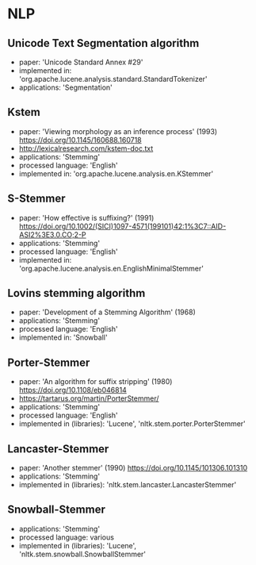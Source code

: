 # NLP

## Unicode Text Segmentation algorithm
- paper: 'Unicode Standard Annex #29'
- implemented in: 'org.apache.lucene.analysis.standard.StandardTokenizer'
- applications: 'Segmentation'

## Kstem
- paper: 'Viewing morphology as an inference process' (1993) <https://doi.org/10.1145/160688.160718>
- http://lexicalresearch.com/kstem-doc.txt
- applications: 'Stemming'
- processed language: 'English'
- implemented in: 'org.apache.lucene.analysis.en.KStemmer'

## S-Stemmer
- paper: 'How effective is suffixing?' (1991) <https://doi.org/10.1002/(SICI)1097-4571(199101)42:1%3C7::AID-ASI2%3E3.0.CO;2-P>
- applications: 'Stemming'
- processed language: 'English'
- implemented in: 'org.apache.lucene.analysis.en.EnglishMinimalStemmer'

## Lovins stemming algorithm
- paper: 'Development of a Stemming Algorithm' (1968)
- applications: 'Stemming'
- processed language: 'English'
- implemented in: 'Snowball'

## Porter-Stemmer
- paper: 'An algorithm for suffix stripping' (1980) <https://doi.org/10.1108/eb046814>
- https://tartarus.org/martin/PorterStemmer/
- applications: 'Stemming'
- processed language: 'English'
- implemented in (libraries): 'Lucene', 'nltk.stem.porter.PorterStemmer'

## Lancaster-Stemmer
- paper: 'Another stemmer' (1990) <https://doi.org/10.1145/101306.101310>
- applications: 'Stemming'
- implemented in (libraries): 'nltk.stem.lancaster.LancasterStemmer'

## Snowball-Stemmer
- applications: 'Stemming'
- processed language: various
- implemented in (libraries): 'Lucene', 'nltk.stem.snowball.SnowballStemmer'
